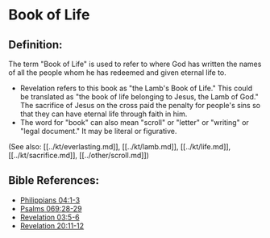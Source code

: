 # Book of Life #

## Definition: ##

The term "Book of Life" is used to refer to where God has written the names of all the people whom he has redeemed and given eternal life to.

* Revelation refers to this book as "the Lamb's Book of Life." This could be translated as "the book of life belonging to Jesus, the Lamb of God." The sacrifice of Jesus on the cross paid the penalty for people's sins so that they can have eternal life through faith in him.
* The word for "book" can also mean "scroll" or "letter" or "writing" or "legal document." It may be literal or figurative.

(See also: [[../kt/everlasting.md]], [[../kt/lamb.md]], [[../kt/life.md]], [[../kt/sacrifice.md]], [[../other/scroll.md]])

## Bible References: ##

* [Philippians 04:1-3](en/tn/php/help/04/01)
* [Psalms 069:28-29](en/tn/psa/help/69/28)
* [Revelation 03:5-6](en/tn/rev/help/03/05)
* [Revelation 20:11-12](en/tn/rev/help/20/11)